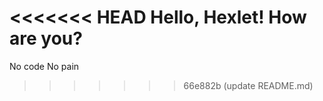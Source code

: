 <<<<<<< HEAD
Hello, Hexlet! How are you?
=======
No code No pain
>>>>>>> 66e882b (update README.md)
